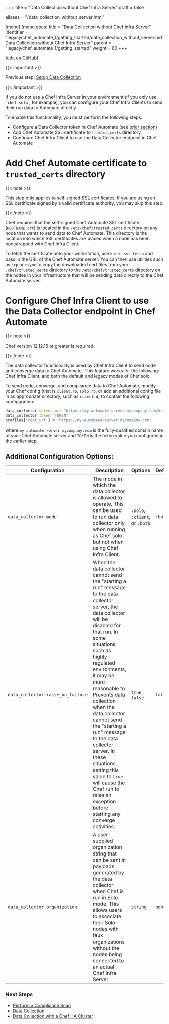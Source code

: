 +++
title = "Data Collection without Chef Infra Server"
draft = false

aliases = "/data_collection_without_server.html"

[menu]
  [menu.docs]
    title = "Data Collection without Chef Infra Server"
    identifier = "legacy/chef_automate_1/getting_started/data_collection_without_server.md Data Collection without Chef Infra Server"
    parent = "legacy/chef_automate_1/getting_started"
    weight = 60
+++    

[\[edit on
GitHub\]](https://github.com/chef/chef-web-docs/blob/master/chef_master/source/data_collection_without_server.rst)

<meta name="robots" content="noindex">

{{< important >}}

Previous step: [Setup Data Collection](/data_collection/)

{{< /important >}}

If you do not use a Chef Infra Server in your environment (if you only
use `` `chef-solo ``\`, for example), you can configure your Chef Infra
Clients to send their run data to Automate directly.

To enable this functionality, you must perform the following steps:

-   Configure a Data Collector token in Chef Automate (see [prior
    section](/data_collection.html#step-1-configure-a-data-collector-token-in-chef-automate))
-   Add Chef Automate SSL certificate to `trusted_certs` directory
-   Configure Chef Infra Client to use the Data Collector endpoint in
    Chef Automate

Add Chef Automate certificate to `trusted_certs` directory
==========================================================

{{< note >}}

This step only applies to self-signed SSL certificates. If you are using
an SSL certificate signed by a valid certificate authority, you may skip
this step.

{{< /note >}}

Chef requires that the self-signed Chef Automate SSL certificate
(`HOSTNAME.crt`) is located in the `/etc/chef/trusted_certs` directory
on any node that wants to send data to Chef Automate. This directory is
the location into which SSL certificates are placed when a node has been
bootstrapped with Chef Infra Client.

To fetch the certificate onto your workstation, use `knife ssl fetch`
and pass in the URL of the Chef Automate server. You can then use
utilities such as `scp` or `rsync` to copy the downloaded cert files
from your `.chef/trusted_certs` directory to the
`/etc/chef/trusted_certs` directory on the nodes in your infrastructure
that will be sending data directly to the Chef Automate server.

Configure Chef Infra Client to use the Data Collector endpoint in Chef Automate
===============================================================================

{{< note >}}

Chef version 12.12.15 or greater is required.

{{< /note >}}

The data collector functionality is used by Chef Infra Client to send
node and converge data to Chef Automate. This feature works for the
following: Chef Infra Client, and both the default and legacy modes of
Chef solo.

To send node, converge, and compliance data to Chef Automate, modify
your Chef config (that is `client.rb`, `solo.rb`, or add an additional
config file in an appropriate directory, such as `client.d`) to contain
the following configuration:

``` ruby
data_collector.server_url "https://my-automate-server.mycompany.com/data-collector/v0/"
data_collector.token "TOKEN"
profiles['root_url'] = 'https://my-automate-server.mycompany.com'
```

where `my-automate-server.mycompany.com` is the fully-qualified domain
name of your Chef Automate server and `TOKEN` is the token value you
configured in the earlier step.

Additional Configuration Options:
---------------------------------

<table>
<colgroup>
<col style="width: 12%" />
<col style="width: 50%" />
<col style="width: 25%" />
<col style="width: 12%" />
</colgroup>
<thead>
<tr class="header">
<th>Configuration</th>
<th>Description</th>
<th>Options</th>
<th>Default</th>
</tr>
</thead>
<tbody>
<tr class="odd">
<td><code>data_collector.mode</code></td>
<td>The mode in which the data collector is allowed to operate. This can be used to run data collector only when running as Chef solo but not when using Chef Infra Client.</td>
<td><code>:solo</code>, <code>:client</code>, or <code>:both</code></td>
<td><code>:both</code></td>
</tr>
<tr class="even">
<td><code>data_collector.raise_on_failure</code></td>
<td>When the data collector cannot send the "starting a run" message to the data collector server, the data collector will be disabled for that run. In some situations, such as highly-regulated environments, it may be more reasonable to Prevents data collection when the data collector cannot send the "starting a run" message to the data collector server. In these situations, setting this value to <code>true</code> will cause the Chef run to raise an exception before starting any converge activities.</td>
<td><code>true</code>, <code>false</code></td>
<td><code>false</code></td>
</tr>
<tr class="odd">
<td><code>data_collector.organization</code></td>
<td>A user-supplied organization string that can be sent in payloads generated by the data collector when Chef is run in Solo mode. This allows users to associate their Solo nodes with faux organizations without the nodes being connected to an actual Chef Infra Server.</td>
<td><code>string</code></td>
<td><code>none</code></td>
</tr>
</tbody>
</table>

### Next Steps

-   [Perform a Compliance Scan](/perform_compliance_scan/)
-   [Data Collection](/data_collection/)
-   [Data Collection with a Chef HA Cluster](/data_collection_ha/)
